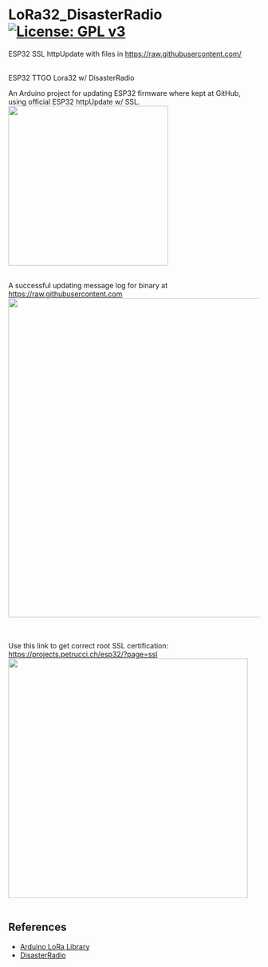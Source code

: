 # LoRa32_DisasterRadio [![License: GPL v3](https://img.shields.io/badge/License-GPLv3-blue.svg)](https://www.gnu.org/licenses/gpl-3.0)<br>
ESP32 SSL httpUpdate with files in https://raw.githubusercontent.com/ <br><br>

ESP32 TTGO Lora32 w/ DisasterRadio


An Arduino project for updating ESP32 firmware where kept at GitHub, using official ESP32 httpUpdate w/ SSL.
<img src="pictures/UseCasesSslOtaGithub.png" width=320/>
<br><br>

A successful updating message log for binary at https://raw.githubusercontent.com <br>
<img src="picture/SSLhttpUpdate0702.png" width=640/> &nbsp;&nbsp;&nbsp; 
<br><br>

Use this link to get correct root SSL certification:
      https://projects.petrucci.ch/esp32/?page=ssl
<br>
<img src="picture/rootCA.png" width=480/>
<br><br>

## References
  - [Arduino LoRa Library]()
  - [DisasterRadio](*)
